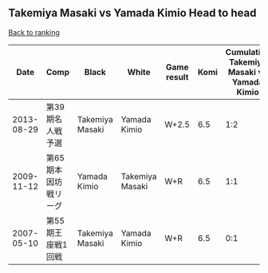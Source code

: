 ## Takemiya Masaki vs Yamada Kimio Head to head

[Back to ranking](../../index.md)




| **Date** | **Comp** | **Black** | **White** | **Game result** | **Komi** | **Cumulative Takemiya Masaki vs Yamada Kimio** | **Takemiya Masaki streak** | **Yamada Kimio streak** | 
| --- | --- | --- | --- | --- | --- | --- | --- | --- |
| 2013-08-29 | 第39期名人戦予選 | Takemiya Masaki | Yamada Kimio | W+2.5 | 6.5 | 1:2 | 0 | 1 | 
| 2009-11-12 | 第65期本因坊戦リーグ | Yamada Kimio | Takemiya Masaki | W+R | 6.5 | 1:1 | 1 | 0 | 
| 2007-05-10 | 第55期王座戦1回戦 | Takemiya Masaki | Yamada Kimio | W+R | 6.5 | 0:1 | 0 | 1 |




